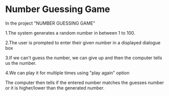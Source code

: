 # Number Guessing Game
In the project "NUMBER GUESSING GAME"

1.The system generates a random number in between 1 to 100.

2.The user is prompted to enter their given number in a displayed dialogue box

3.If we can't guess the number, we can give up and then the computer tells us the number.

4.We can play it for multiple times using "play again" option

The computer then tells if the entered number matches the guesses number or it is higher/lower than the generated number.
